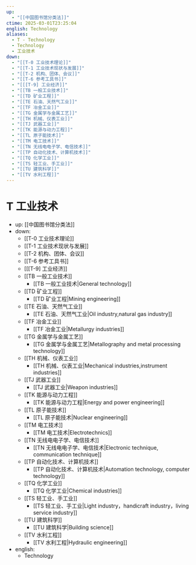 ```yaml
---
up:
  - "[[中国图书馆分类法]]"
ctime: 2025-03-01T23:25:04
english: Technology
aliases:
  - T - Technology
  - Technology
  - 工业技术
down:
  - "[[T-0 工业技术理论]]"
  - "[[T-1 工业技术现状与发展]]"
  - "[[T-2 机构、团体、会议]]"
  - "[[T-6 参考工具书]]"
  - "[[[T-9] 工业经济]]"
  - "[[TB 一般工业技术]]"
  - "[[TD 矿业工程]]"
  - "[[TE 石油、天然气工业]]"
  - "[[TF 冶金工业]]"
  - "[[TG 金属学与金属工艺]]"
  - "[[TH 机械、仪表工业]]"
  - "[[TJ 武器工业]]"
  - "[[TK 能源与动力工程]]"
  - "[[TL 原子能技术]]"
  - "[[TM 电工技术]]"
  - "[[TN 无线电电子学、电信技术]]"
  - "[[TP 自动化技术、计算机技术]]"
  - "[[TQ 化学工业]]"
  - "[[TS 轻工业、手工业]]"
  - "[[TU 建筑科学]]"
  - "[[TV 水利工程]]"
---
```


# T 工业技术

- up: [[中国图书馆分类法]]
- down:
	- [[T-0 工业技术理论]]
	- [[T-1 工业技术现状与发展]]
	- [[T-2 机构、团体、会议]]
	- [[T-6 参考工具书]]
	- [[[T-9] 工业经济]]
	- [[TB 一般工业技术]]
		- [[TB 一般工业技术|General technology]]
	- [[TD 矿业工程]]
		- [[TD 矿业工程|Mining engineering]]
	- [[TE 石油、天然气工业]]
		- [[TE 石油、天然气工业|Oil industry,natural gas industry]]
	- [[TF 冶金工业]]
		- [[TF 冶金工业|Metallurgy industries]]
	- [[TG 金属学与金属工艺]]
		- [[TG 金属学与金属工艺|Metallography and metal processing technology]]
	- [[TH 机械、仪表工业]]
		- [[TH 机械、仪表工业|Mechanical industries,instrument industries]]
	- [[TJ 武器工业]]
		- [[TJ 武器工业|Weapon industries]]
	- [[TK 能源与动力工程]]
		- [[TK 能源与动力工程|Energy and power engineering]]
	- [[TL 原子能技术]]
		- [[TL 原子能技术|Nuclear engineering]]
	- [[TM 电工技术]]
		- [[TM 电工技术|Electrotechnics]]
	- [[TN 无线电电子学、电信技术]]
		- [[TN 无线电电子学、电信技术|Electronic technique, communication technique]]
	- [[TP 自动化技术、计算机技术]]
		- [[TP 自动化技术、计算机技术|Automation technology, computer technology]]
	- [[TQ 化学工业]]
		- [[TQ 化学工业|Chemical industries]]
	- [[TS 轻工业、手工业]]
		- [[TS 轻工业、手工业|Light industry，handicraft industry，living service industry]]
	- [[TU 建筑科学]]
		- [[TU 建筑科学|Building science]]
	- [[TV 水利工程]]
		- [[TV 水利工程|Hydraulic engineering]]
- english:
	- Technology
